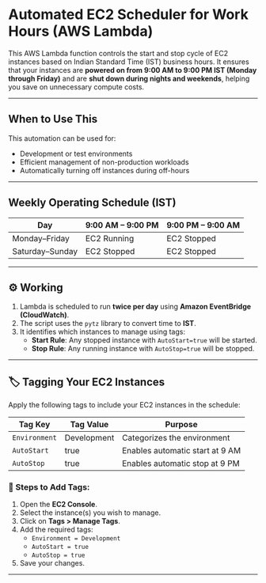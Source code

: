 # Automated EC2 Scheduler for Work Hours (AWS Lambda)

This AWS Lambda function controls the start and stop cycle of EC2 instances based on Indian Standard Time (IST) business hours. It ensures that your instances are **powered on from 9:00 AM to 9:00 PM IST (Monday through Friday)** and are **shut down during nights and weekends**, helping you save on unnecessary compute costs.

---

## When to Use This

This automation can be used for:

- Development or test environments  
- Efficient management of non-production workloads  
- Automatically turning off instances during off-hours  

---

## Weekly Operating Schedule (IST)

| Day            | 9:00 AM – 9:00 PM | 9:00 PM – 9:00 AM |
|----------------|-------------------|-------------------|
| Monday–Friday  | EC2 Running       | EC2 Stopped       |
| Saturday–Sunday| EC2 Stopped       | EC2 Stopped       |

---

## ⚙️ Working

1. Lambda is scheduled to run **twice per day** using **Amazon EventBridge (CloudWatch)**.
2. The script uses the `pytz` library to convert time to **IST**.
3. It identifies which instances to manage using tags:
   - **Start Rule**: Any stopped instance with `AutoStart=true` will be started.
   - **Stop Rule**: Any running instance with `AutoStop=true` will be stopped.

---

## 🏷 Tagging Your EC2 Instances

Apply the following tags to include your EC2 instances in the schedule:

| Tag Key       | Tag Value   | Purpose                      |
|---------------|-------------|------------------------------|
| `Environment` | Development | Categorizes the environment  |
| `AutoStart`   | true        | Enables automatic start at 9 AM |
| `AutoStop`    | true        | Enables automatic stop at 9 PM  |

### 📝 Steps to Add Tags:

1. Open the **EC2 Console**.
2. Select the instance(s) you wish to manage.
3. Click on **Tags > Manage Tags**.
4. Add the required tags:
   - `Environment = Development`
   - `AutoStart = true`
   - `AutoStop = true`
5. Save your changes.

---

<!-- ### Architecture 
![ChatGPT Image Apr 5, 2025, 07_45_13 AM](https://github.com/user-attachments/assets/706083f0-ce7c-4168-89d2-debb15074612)
-->
 

 
